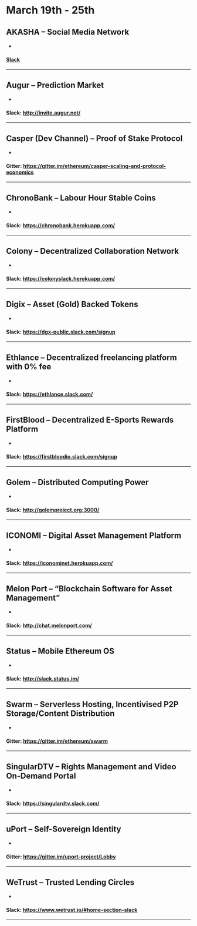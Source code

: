 # March 19th - 25th

<!--- 
Who is doing what:
ChaceHunter: 		Swarm, Status, Colony, WeTrust, ChronoBank
truewavebreak:			ICONOMI, Golem, Augur, AKASHA, MelonPort
MrNebbiolo: 				uPort, Casper, FirstBlood, Digix
PΞther				Ethlance, SingularDTV
-->


## AKASHA – Social Media Network
* 

#### [Slack](https://akasha-slack.herokuapp.com/ "AKASHA's Slack Sign-Up")
---

## Augur – Prediction Market
* 

#### Slack: http://invite.augur.net/
---

## Casper (Dev Channel) – Proof of Stake Protocol
*

#### Gitter: https://gitter.im/ethereum/casper-scaling-and-protocol-economics
---

## ChronoBank – Labour Hour Stable Coins
*

#### Slack: https://chronobank.herokuapp.com/
---

## Colony – Decentralized Collaboration Network
*

#### Slack: https://colonyslack.herokuapp.com/
---

## Digix – Asset (Gold) Backed Tokens
*

#### Slack: https://dgx-public.slack.com/signup
---

## Ethlance – Decentralized freelancing platform with 0% fee
*

#### Slack: https://ethlance.slack.com/
---

## FirstBlood – Decentralized E-Sports Rewards Platform
*

#### Slack: https://firstbloodio.slack.com/signup
---

## Golem – Distributed Computing Power
*

#### Slack: http://golemproject.org:3000/
---

## ICONOMI – Digital Asset Management Platform
*

#### Slack: https://iconominet.herokuapp.com/
---

## Melon Port – “Blockchain Software for Asset Management”
*

#### Slack: http://chat.melonport.com/
---

## Status – Mobile Ethereum OS
*

#### Slack: http://slack.status.im/
---

## Swarm – Serverless Hosting, Incentivised P2P Storage/Content Distribution
*

#### Gitter: https://gitter.im/ethereum/swarm
---

## SingularDTV – Rights Management and Video On-Demand Portal
*

#### Slack: https://singulardtv.slack.com/
---

## uPort – Self-Sovereign Identity
*

#### Gitter: https://gitter.im/uport-project/Lobby
---

## WeTrust – Trusted Lending Circles
*

#### Slack: https://www.wetrust.io/#home-section-slack
---
